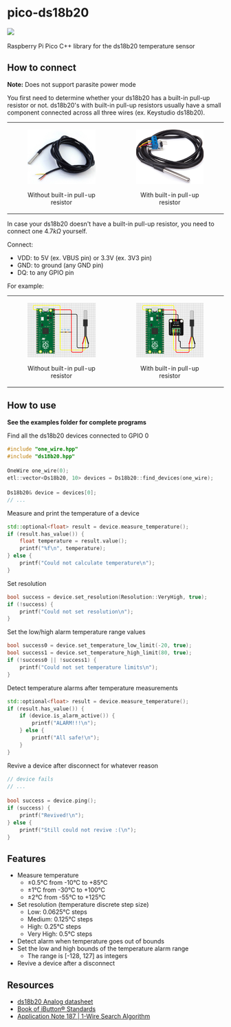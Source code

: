 # pico-ds18b20

<a target="_blank" href="https://www.paypal.com/donate/?hosted_button_id=J65KNQYEK88ML">
  <img src="https://img.shields.io/badge/Donate-PayPal-green.svg">
</a>

Raspberry Pi Pico C++ library for the ds18b20 temperature sensor

## How to connect
**Note:** Does not support parasite power mode  

You first need to determine whether your ds18b20 has a built-in pull-up resistor or not. ds18b20's with built-in pull-up resistors usually have a small component connected across all three wires (ex. Keystudio ds18b20).

<table>
  <tbody>
    <tr>
      <td>
        <figure>
          <p align="center" width="300px">
            <img src="images/ds18b20_without.jpg" width="300px">
            <figcaption><p align="center">Without built-in pull-up resistor</p></figcaption>
          </p>
        </figure>
      </td>
      <td>
        <figure>
          <p align="center" width="300px">
            <img src="images/ds18b20_with.jpg" width="300px">
            <figcaption><p align="center">With built-in pull-up resistor</p></figcaption>
          </p>
        </figure>
      </td>
    </tr>
  </tbody>
</table>

In case your ds18b20 doesn't have a built-in pull-up resistor, you need to connect one $4.7k\Omega$ yourself.

Connect:
- VDD: to 5V (ex. VBUS pin) or 3.3V (ex. 3V3 pin)
- GND: to ground (any GND pin)
- DQ: to any GPIO pin

For example:

<table>
  <tbody>
    <tr>
      <td>
        <figure>
          <p align="center" width="300px">
            <img src="images/connection_without.png" width="300px">
            <figcaption><p align="center">Without built-in pull-up resistor</p></figcaption>
          </p>
        </figure>
      </td>
      <td>
        <figure>
          <p align="center" width="300px">
            <img src="images/connection_with.png" width="300px">
            <figcaption><p align="center">With built-in pull-up resistor</p></figcaption>
          </p>
        </figure>
      </td>
    </tr>
  </tbody>
</table>

## How to use

**See the examples folder for complete programs**

Find all the ds18b20 devices connected to GPIO 0

```c++
#include "one_wire.hpp"
#include "ds18b20.hpp"

OneWire one_wire(0);
etl::vector<Ds18b20, 10> devices = Ds18b20::find_devices(one_wire);

Ds18b20& device = devices[0];
// ...
```

Measure and print the temperature of a device

```c++
std::optional<float> result = device.measure_temperature();
if (result.has_value()) {
    float temperature = result.value();
    printf("%f\n", temperature);
} else {
    printf("Could not calculate temperature\n");
}
```

Set resolution

```c++
bool success = device.set_resolution(Resolution::VeryHigh, true);
if (!success) {
    printf("Could not set resolution\n");
}
```

Set the low/high alarm temperature range values

```c++
bool success0 = device.set_temperature_low_limit(-20, true);
bool success1 = device.set_temperature_high_limit(80, true);
if (!success0 || !success1) {
    printf("Could not set temperature limits\n");
}
```

Detect temperature alarms after temperature measurements

```c++
std::optional<float> result = device.measure_temperature();
if (result.has_value()) {
    if (device.is_alarm_active()) {
        printf("ALARM!!!\n");
    } else {
        printf("All safe!\n");
    }
}
```

Revive a device after disconnect for whatever reason

```c++
// device fails
// ...

bool success = device.ping();
if (success) {
    printf("Revived!\n");
} else {
    printf("Still could not revive :(\n");
}
```

## Features
- Measure temperature
  - &plusmn;0.5°C from -10°C to +85°C
  - &plusmn;1°C from -30°C to +100°C
  - &plusmn;2°C from -55°C to +125°C
- Set resolution (temperature discrete step size)
  - Low: 0.0625°C steps
  - Medium: 0.125°C steps
  - High: 0.25°C steps
  - Very High: 0.5°C steps
- Detect alarm when temperature goes out of bounds
- Set the low and high bounds of the temperature alarm range
  - The range is [-128, 127] as integers
- Revive a device after a disconnect

## Resources

- [ds18b20 Analog datasheet](https://www.analog.com/media/en/technical-documentation/data-sheets/ds18b20.pdf)
- [Book of iButton® Standards](https://www.analog.com/media/en/technical-documentation/tech-articles/book-of-ibuttonreg-standards.pdf)
- [Application Note 187 | 1-Wire Search Algorithm](https://www.analog.com/media/en/technical-documentation/app-notes/1wire-search-algorithm.pdf)